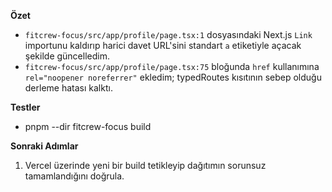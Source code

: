 **Özet**
- `fitcrew-focus/src/app/profile/page.tsx:1` dosyasındaki Next.js `Link` importunu kaldırıp harici davet URL'sini standart `a` etiketiyle açacak şekilde güncelledim.
- `fitcrew-focus/src/app/profile/page.tsx:75` bloğunda `href` kullanımına `rel="noopener noreferrer"` ekledim; typedRoutes kısıtının sebep olduğu derleme hatası kalktı.

**Testler**
- pnpm --dir fitcrew-focus build

**Sonraki Adımlar**
1. Vercel üzerinde yeni bir build tetikleyip dağıtımın sorunsuz tamamlandığını doğrula.
